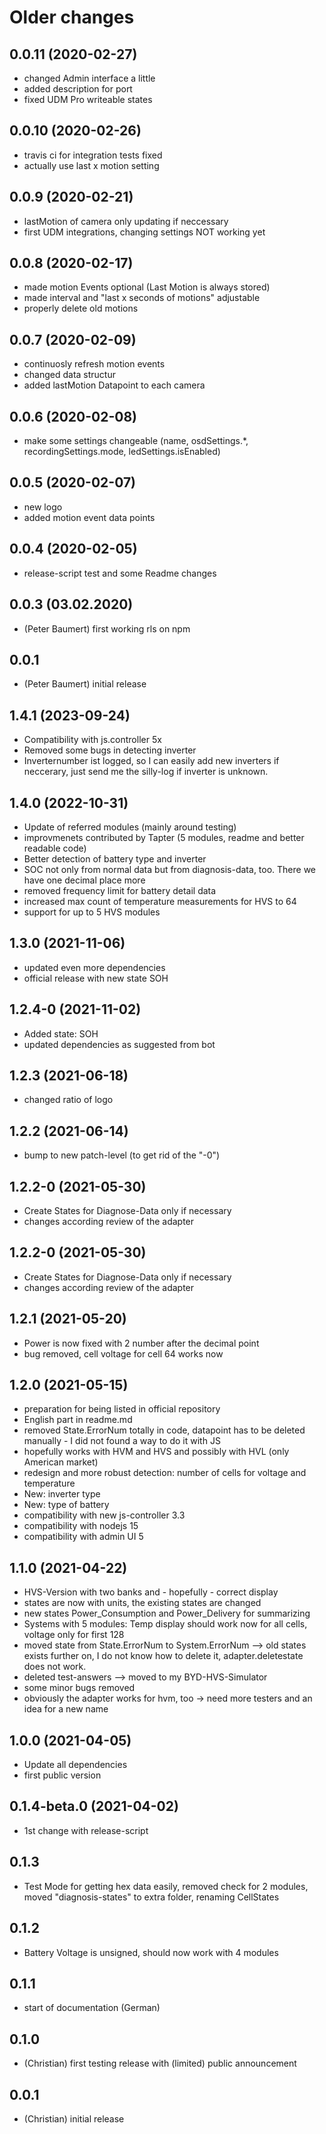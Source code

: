 # Older changes
## 0.0.11 (2020-02-27)
* changed Admin interface a little
* added description for port
* fixed UDM Pro writeable states

## 0.0.10 (2020-02-26)
* travis ci for integration tests fixed
* actually use last x motion setting

## 0.0.9 (2020-02-21)
* lastMotion of camera only updating if neccessary
* first UDM integrations, changing settings NOT working yet

## 0.0.8 (2020-02-17)
* made motion Events optional (Last Motion is always stored)
* made interval and "last x seconds of motions" adjustable
* properly delete old motions

## 0.0.7 (2020-02-09)
* continuosly refresh motion events
* changed data structur
* added lastMotion Datapoint to each camera

## 0.0.6 (2020-02-08)
* make some settings changeable (name, osdSettings.*, recordingSettings.mode, ledSettings.isEnabled)

## 0.0.5 (2020-02-07)
* new logo
* added motion event data points

## 0.0.4 (2020-02-05)
* release-script test and some Readme changes

## 0.0.3 (03.02.2020)
* (Peter Baumert) first working rls on npm

## 0.0.1
* (Peter Baumert) initial release

## 1.4.1 (2023-09-24)
* Compatibility with js.controller 5x
* Removed some bugs in detecting inverter
* Inverternumber ist logged, so I can easily add new inverters if neccerary, just send me the silly-log if inverter is unknown.

## 1.4.0 (2022-10-31)
* Update of referred modules (mainly around testing)
* improvmenets contributed by Tapter (5 modules, readme and better readable code)
* Better detection of battery type and inverter
* SOC not only from normal data but from diagnosis-data, too. There we have one decimal place more
* removed frequency limit for battery detail data
* increased max count of temperature measurements for HVS to 64
* support for up to 5 HVS modules

## 1.3.0 (2021-11-06)
* updated even more dependencies
* official release with new state SOH

## 1.2.4-0 (2021-11-02)
* Added state: SOH
* updated dependencies as suggested from bot

## 1.2.3 (2021-06-18)
* changed ratio of logo

## 1.2.2 (2021-06-14)
* bump to new patch-level (to get rid of the "-0")

## 1.2.2-0 (2021-05-30)
* Create States for Diagnose-Data only if necessary
* changes according review of the adapter

## 1.2.2-0 (2021-05-30)
* Create States for Diagnose-Data only if necessary
* changes according review of the adapter

## 1.2.1 (2021-05-20)
* Power is now fixed with 2 number after the decimal point
* bug removed, cell voltage for cell 64 works now

## 1.2.0 (2021-05-15)
* preparation for being listed in official repository
* English part in readme.md
* removed State.ErrorNum totally in code, datapoint has to be deleted manually - I did not found a way to do it with JS
* hopefully works with HVM and HVS and possibly with HVL (only American market)
* redesign and more robust detection: number of cells for voltage and temperature
* New: inverter type
* New: type of battery 
* compatibility with new js-controller 3.3
* compatibility with nodejs 15
* compatibility with admin UI 5

## 1.1.0 (2021-04-22)
* HVS-Version with two banks and - hopefully - correct display
* states are now with units, the existing states are changed
* new states Power_Consumption and Power_Delivery for summarizing 
* Systems with 5 modules: Temp display should work now for all cells, voltage only for first 128
* moved state from State.ErrorNum to System.ErrorNum --> old states exists further on, I do not know how to delete it, adapter.deletestate does not work.
* deleted test-answers --> moved to my BYD-HVS-Simulator
* some minor bugs removed
* obviously the adapter works for hvm, too -> need more testers and an idea for a new name

## 1.0.0 (2021-04-05)
* Update all dependencies
* first public version

## 0.1.4-beta.0 (2021-04-02)
* 1st change with release-script

## 0.1.3
- Test Mode for getting hex data easily, removed check for 2 modules, moved "diagnosis-states" to extra folder, renaming CellStates

## 0.1.2
- Battery Voltage is unsigned, should now work with 4 modules

## 0.1.1
- start of documentation (German)

## 0.1.0
- (Christian) first testing release with (limited) public announcement

## 0.0.1
- (Christian) initial release
